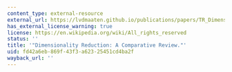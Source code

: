 ```yaml
---
content_type: external-resource
external_url: https://lvdmaaten.github.io/publications/papers/TR_Dimensionality_Reduction_Review_2009.pdf
has_external_license_warning: true
license: https://en.wikipedia.org/wiki/All_rights_reserved
status: ''
title: '"Dimensionality Reduction: A Comparative Review."'
uid: fd42a6eb-869f-43f3-a623-25451cd4ba2f
wayback_url: ''
---
```

